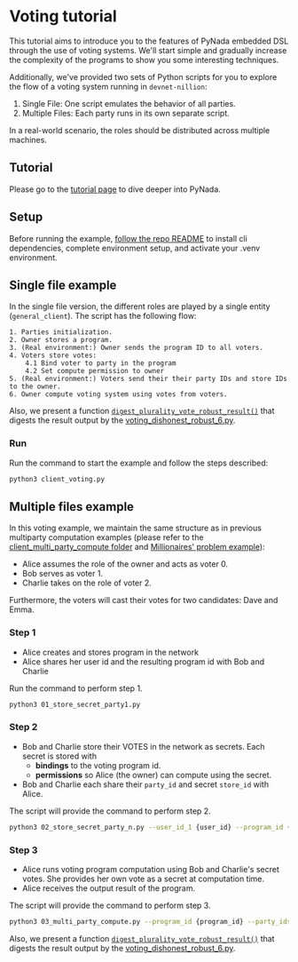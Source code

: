 # Voting tutorial

This tutorial aims to introduce you to the features of PyNada embedded DSL through the use of voting systems. We'll start simple and gradually increase the complexity of the programs to show you some interesting techniques.

Additionally, we've provided two sets of Python scripts for you to explore the flow of a voting system running in `devnet-nillion`:

1. Single File: One script emulates the behavior of all parties.
2. Multiple Files: Each party runs in its own separate script.

In a real-world scenario, the roles should be distributed across multiple machines.

## Tutorial

Please go to the [tutorial page](tutorial.md) to dive deeper into PyNada.

## Setup

Before running the example, [follow the repo README](../README.md) to install cli dependencies, complete environment setup, and activate your .venv environment.

## Single file example

In the single file version, the different roles are played by a single entity (`general_client`). The script has the following flow:

    1. Parties initialization.
    2. Owner stores a program.
    3. (Real environment:) Owner sends the program ID to all voters.
    4. Voters store votes:
        4.1 Bind voter to party in the program
        4.2 Set compute permission to owner
    5. (Real environment:) Voters send their their party IDs and store IDs to the owner.
    6. Owner compute voting system using votes from voters.

Also, we present a function [`digest_plurality_vote_robust_result()`](./digest_result.py) that digests the result output by the [voting_dishonest_robust_6.py](../programs/voting_dishonest_robust_6.py).

### Run

Run the command to start the example and follow the steps described:
```bash
python3 client_voting.py
```

## Multiple files example

In this voting example, we maintain the same structure as in previous multiparty computation examples (please refer to the [client_multi_party_compute folder](../client_multi_party_compute/) and [Millionaires' problem example](../millionaires_problem_example/)):

- Alice assumes the role of the owner and acts as voter 0.
- Bob serves as voter 1.
- Charlie takes on the role of voter 2.

Furthermore, the voters will cast their votes for two candidates: Dave and Emma.

### Step 1

- Alice creates and stores program in the network
- Alice shares her user id and the resulting program id with Bob and Charlie

Run the command to perform step 1.

```bash
python3 01_store_secret_party1.py
```

### Step 2

- Bob and Charlie store their VOTES in the network as secrets. Each secret is stored with
  - **bindings** to the voting program id.
  - **permissions** so Alice (the owner) can compute using the secret.
- Bob and Charlie each share their `party_id` and secret `store_id` with Alice.

The script will provide the command to perform step 2.

```bash
python3 02_store_secret_party_n.py --user_id_1 {user_id} --program_id {program_id}
```

### Step 3

- Alice runs voting program computation using Bob and Charlie's secret votes. She provides her own vote as a secret at computation time.
- Alice receives the output result of the program.

The script will provide the command to perform step 3.

```bash
python3 03_multi_party_compute.py --program_id {program_id} --party_ids_to_store_ids {party_ids_to_store_ids}
```

Also, we present a function [`digest_plurality_vote_robust_result()`](./digest_result.py) that digests the result output by the [voting_dishonest_robust_6.py](../programs/voting_dishonest_robust_6.py).
